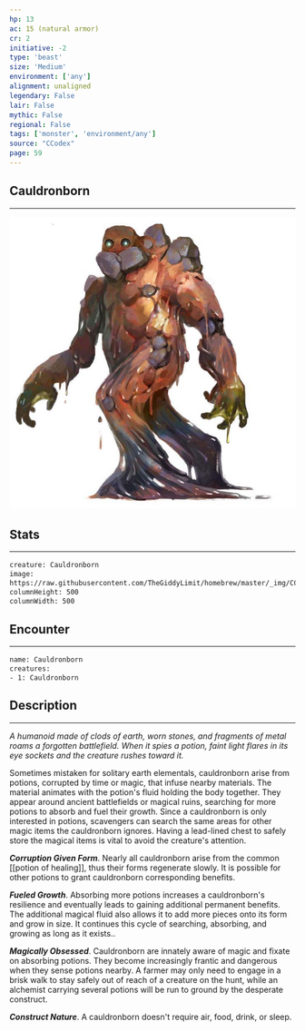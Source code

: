 ```yaml
---
hp: 13
ac: 15 (natural armor)
cr: 2
initiative: -2
type: 'beast'    
size: 'Medium'
environment: ['any']
alignment: unaligned
legendary: False
lair: False
mythic: False
regional: False
tags: ['monster', 'environment/any']
source: "CCodex"
page: 59
---
```


## Cauldronborn
---

![|600](https://raw.githubusercontent.com/TheGiddyLimit/homebrew/master/_img/CCodex/cauldronborn.jpg)

## Stats
---

```statblock
creature: Cauldronborn
image: https://raw.githubusercontent.com/TheGiddyLimit/homebrew/master/_img/CCodex/cauldronborn_token.png
columnHeight: 500
columnWidth: 500
```

## Encounter
---

```encounter-table
name: Cauldronborn
creatures:
- 1: Cauldronborn
```

## Description
---
_A humanoid made of clods of earth, worn stones, and fragments of metal roams a forgotten battlefield. When it spies a potion, faint light flares in its eye sockets and the creature rushes toward it._

Sometimes mistaken for solitary earth elementals, cauldronborn arise from potions, corrupted by time or magic, that infuse nearby materials. The material animates with the potion's fluid holding the body together. They appear around ancient battlefields or magical ruins, searching for more potions to absorb and fuel their growth. Since a cauldronborn is only interested in potions, scavengers can search the same areas for other magic items the cauldronborn ignores. Having a lead-lined chest to safely store the magical items is vital to avoid the creature's attention.

**_Corruption Given Form_**. Nearly all cauldronborn arise from the common [[potion of healing]], thus their forms regenerate slowly. It is possible for other potions to grant cauldronborn corresponding benefits.


**_Fueled Growth_**. Absorbing more potions increases a cauldronborn's resilience and eventually leads to gaining additional permanent benefits. The additional magical fluid also allows it to add more pieces onto its form and grow in size. It continues this cycle of searching, absorbing, and growing as long as it exists..


**_Magically Obsessed_**. Cauldronborn are innately aware of magic and fixate on absorbing potions. They become increasingly frantic and dangerous when they sense potions nearby. A farmer may only need to engage in a brisk walk to stay safely out of reach of a creature on the hunt, while an alchemist carrying several potions will be run to ground by the desperate construct.


**_Construct Nature_**. A cauldronborn doesn't require air, food, drink, or sleep.






